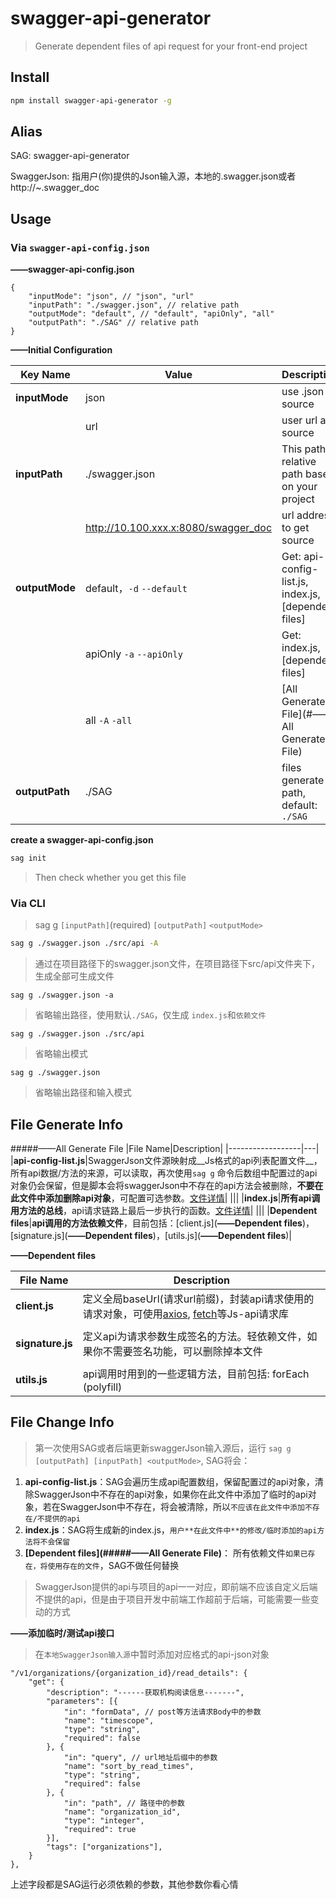 # swagger-api-generator

> Generate dependent files of api request for your front-end project

## Install

```sh
npm install swagger-api-generator -g
```
## Alias

SAG: swagger-api-generator

SwaggerJson: 指用户(你)提供的Json输入源，本地的.swagger.json或者http://~.swagger_doc

## Usage

### Via `swagger-api-config.json`

**——swagger-api-config.json**

```
{
	"inputMode": "json", // "json", "url"
	"inputPath": "./swagger.json", // relative path
	"outputMode": "default", // "default", "apiOnly", "all"
	"outputPath": "./SAG" // relative path
}
```
**——Initial Configuration**

|Key Name|Value|Description|
|---|---|---|
|**inputMode**|json| use .json as source|
|             |url| user url as source |
|**inputPath**|./swagger.json|This path is relative path base on your project|
||http://10.100.xxx.x:8080/swagger_doc|url address to get source|
|**outputMode**|default，`-d` `--default`|Get: api-config-list.js, index.js, [dependent files]|
|| apiOnly `-a` `--apiOnly `|Get: index.js, [dependent files]|
||all `-A` `-all`|[All Generate File](#——All Generate File)|
|**outputPath**|./SAG|files generate path, default: `./SAG`|


**create a swagger-api-config.json**

```sh
sag init
```
>Then check whether you get this file


### Via CLI

>sag g `[inputPath]`(required) `[outputPath]` `<outputMode>`

```sh
sag g ./swagger.json ./src/api -A
```
>通过在项目路径下的swagger.json文件，在项目路径下src/api文件夹下，生成全部可生成文件

```
sag g ./swagger.json -a
```
>省略输出路径，使用默认`./SAG`，仅生成 `index.js`和`依赖文件`

```
sag g ./swagger.json ./src/api
```
>省略输出模式

```
sag g ./swagger.json 
```
>省略输出路径和输入模式


## File Generate Info

#####——All Generate File
|File Name|Description|
|------------------|---|
|**api-config-list.js**|SwaggerJson文件源映射成__Js格式的api列表配置文件__，所有api数据/方法的来源，可以读取，再次使用``sag g`` 命令后数组中配置过的api对象仍会保留，但是脚本会将swaggerJson中不存在的api方法会被删除，__不要在此文件中添加删除api对象__，可配置可选参数。[文件详情](#——api-config-list.js)|
|||
|**index.js**|__所有api调用方法的总线__，api请求链路上最后一步执行的函数。[文件详情](#——api-config-list.js)|
|||
|**Dependent files**|__api调用的方法依赖文件__，目前包括：[client.js](**——Dependent files**)，[signature.js](**——Dependent files**)，[utils.js](**——Dependent files**)|

**——Dependent files**

|File Name|Description|
|-----------|---|
|**client.js**|定义全局baseUrl(请求url前缀)，封装api请求使用的请求对象，可使用[axios](https://github.com/mzabriskie/axios),  [fetch](https://github.com/github/fetch)等Js-api请求库|
|||
|**signature.js**|定义api为请求参数生成签名的方法。轻依赖文件，如果你不需要签名功能，可以删除掉本文件|
|||
|**utils.js**|api调用时用到的一些逻辑方法，目前包括: forEach (polyfill)|


## File Change Info
>第一次使用SAG或者后端更新swaggerJson输入源后，运行
`sag g [outputPath] [inputPath] <outputMode>`, SAG将会：

1. **api-config-list.js**：SAG会遍历生成api配置数组，保留配置过的api对象，清除SwaggerJson中不存在的api对象，如果你在此文件中添加了临时的api对象，若在SwaggerJson中不存在，将会被清除，所以`不应该在此文件中添加不存在/不提供的api`
2. **index.js**：SAG将生成新的index.js，`用户**在此文件中**的修改/临时添加的api方法将不会保留`
3. **[Dependent files](#####——All Generate File)**： 所有依赖文件`如果已存在，将使用存在的文件`，SAG不做任何替换

>SwaggerJson提供的api与项目的api一一对应，即前端不应该自定义后端不提供的api，但是由于项目开发中前端工作超前于后端，可能需要一些变动的方式

**——添加临时/测试api接口**
>在`本地SwaggerJson输入源`中暂时添加对应格式的api-json对象
>
```
"/v1/organizations/{organization_id}/read_details": {
    "get": {
        "description": "------获取机构阅读信息-------",
        "parameters": [{
            "in": "formData", // post等方法请求Body中的参数
            "name": "timescope",
            "type": "string",
            "required": false
        }, {
            "in": "query", // url地址后缀中的参数
            "name": "sort_by_read_times",
            "type": "string",
            "required": false
        }, {
            "in": "path", // 路径中的参数 
            "name": "organization_id",
            "type": "integer",
            "required": true
        }],
        "tags": ["organizations"],
    }
},
```
上述字段都是SAG运行必须依赖的参数，其他参数你看心情


